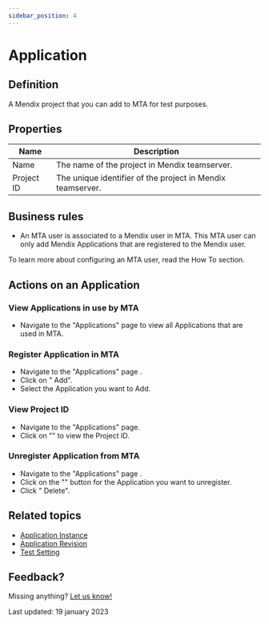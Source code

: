 ```yaml
---
sidebar_position: 4
---
```


# Application

## Definition

A Mendix project that you can add to MTA for test purposes. 

## Properties
| Name       | Description                                                |
| ---------- | ---------------------------------------------------------- |
| Name       | The name of the project in Mendix teamserver.              |
| Project ID | The unique identifier of the project in Mendix teamserver. |

## Business rules
- An MTA user is associated to a Mendix user in MTA. This MTA user can only add Mendix Applications that are registered to the Mendix user. 

To learn more about configuring an MTA user, read the How To section.

## Actions on an Application

### View Applications in use by MTA
- Navigate to the "Applications" page to view all Applications that are used in MTA.

### Register Application in MTA
- Navigate to the "Applications" page .
- Click on "<i class="fal fa-plus-circle"></i> Add".
- Select the Application you want to Add.

### View Project ID
- Navigate to the "Applications" page.
- Click on "<i class="fal fa-info-circle"></i>" to view the Project ID.

### Unregister Application from MTA
- Navigate to the "Applications" page .
- Click on the "<i class="fas fa-ellipsis"></i>" button for the Application you want to unregister.
- Click "<i class="fal fa-trash-can"></i> Delete".

## Related topics
- [Application Instance](application-instance)
- [Application Revision](application-revision)
- [Test Setting](test-setting)

## Feedback?
Missing anything? [Let us know!](mailto:support@menditect.com)

Last updated: 19 january 2023